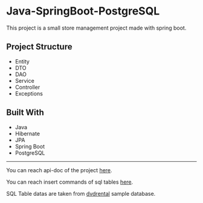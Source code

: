 # Java-SpringBoot-PostgreSQL
This project is a small store management project made with spring boot.

## Project Structure
* Entity
* DTO
* DAO
* Service
* Controller
* Exceptions

## Built With
* Java
* Hibernate
* JPA
* Spring Boot
* PostgreSQL

_________________________

You can reach api-doc of the project [here](https://github.com/furkanyesilyurt/Java-Spring-Boot-Store-Management/blob/16425d4aaad156272e57e8194577b82fbb72a780/src/main/resources/api-docs/api-docs.json).

You can reach insert commands of sql tables [here](https://github.com/furkanyesilyurt/Java-Spring-Boot-Store-Management/tree/main/src/main/resources/sqlTables).

SQL Table datas are taken from [dvdrental](https://www.postgresqltutorial.com/postgresql-sample-database/) sample database.

